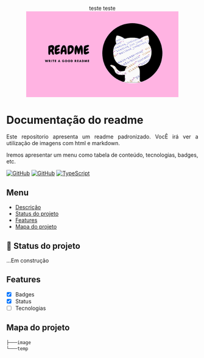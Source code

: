 <p width="100%" align="center">
teste teste <br>
    <img src="./image/logo.png" alt="logo"
    width="400px">
</p>

# Documentação do readme

<p id="descricao" align="justify">
 Este repositorio apresenta um readme padronizado.
 VocÊ irá ver a utilização de imagens com html e markdown.

 Iremos apresentar um menu como tabela de conteúdo,
 tecnologias, badges, etc.
 </p>

 [![GitHub](https://img.shields.io/badge/--181717?logo=github&logoColor=ffffff)](https://github.com/) [![GitHub](https://badgen.net/badge/icon/github?icon=github&label)](https://github.com) [![TypeScript](https://img.shields.io/badge/--3178C6?logo=typescript&logoColor=ffffff)](https://www.typescriptlang.org/)


## Menu

 <ul>
    <li><a href="#descricao">Descrição</a></li>
    <li><a href="#status">Status do projeto</a></li>
    <li><a href="#features">Features</a></li>
    <li><a href="#mapa">Mapa do projeto</a></li>
 </ul>

 ## :rocket: Status do projeto
 <p id="status">
    ...Em construção
 </p>

 <p id="features"></p>

 ## Features
 - [X] Badges
 - [X] Status
 - [ ] Tecnologias 
 
 <p id="mapa"></p>

 ## Mapa do projeto
 
 ```.
├───image
└───temp
```
